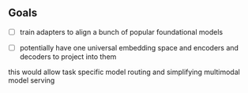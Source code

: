 
## Goals
- [ ] train adapters to align a bunch of popular foundational models
- [ ] potentially have one universal embedding space and encoders and decoders to project into them


this would allow task specific model routing and simplifying multimodal model serving 